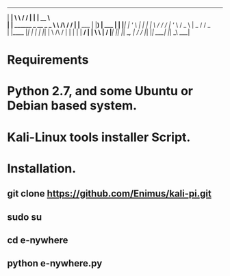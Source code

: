 

  ______                           __          __  _              _____         
 |  ____|                          \ \        / / | |            |  __ \        
 | |__     ______   _ __    _   _   \ \  /\  / /  | |__     ___  | |__) |   ___ 
 |  __|   |______| | '_ \  | | | |   \ \/  \/ /   | '_ \   / _ \ |  _  /   / _ \
 | |____           |_| | | | |_| |    \  /\  /    | | | | |  __/ | | \ \  |  __/
 |______|          |_| |_|  \__, |     \/  \/     |_| |_|  \___| |_|  \_\  \___|

# Requirements


# Python 2.7, and some Ubuntu or Debian based system.

# Kali-Linux tools installer Script.

# Installation.

## git clone https://github.com/Enimus/kali-pi.git 
## sudo su
## cd e-nywhere
## python e-nywhere.py




